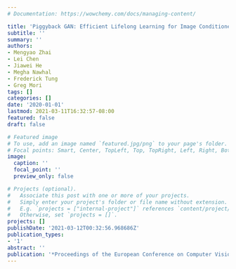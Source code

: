 ```yaml
---
# Documentation: https://wowchemy.com/docs/managing-content/

title: 'Piggyback GAN: Efficient Lifelong Learning for Image Conditioned Generation'
subtitle: ''
summary: ''
authors:
- Mengyao Zhai
- Lei Chen
- Jiawei He
- Megha Nawhal
- Frederick Tung
- Greg Mori
tags: []
categories: []
date: '2020-01-01'
lastmod: 2021-03-11T16:32:57-08:00
featured: false
draft: false

# Featured image
# To use, add an image named `featured.jpg/png` to your page's folder.
# Focal points: Smart, Center, TopLeft, Top, TopRight, Left, Right, BottomLeft, Bottom, BottomRight.
image:
  caption: ''
  focal_point: ''
  preview_only: false

# Projects (optional).
#   Associate this post with one or more of your projects.
#   Simply enter your project's folder or file name without extension.
#   E.g. `projects = ["internal-project"]` references `content/project/deep-learning/index.md`.
#   Otherwise, set `projects = []`.
projects: []
publishDate: '2021-03-12T00:32:56.968686Z'
publication_types:
- '1'
abstract: ''
publication: '*Proceedings of the European Conference on Computer Vision (ECCV)*'
---
```

